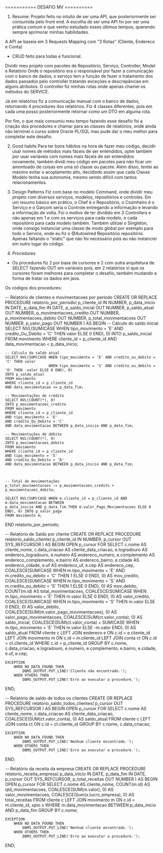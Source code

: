 =========== DESAFIO MV ==========

1) Resume: 
Projeto feito no intuito de ser uma API, que posteriormente ser consumida pelo front end.
A escolha de ser uma API foi por ser uma prática comum e que venho estudado esses últimos tempos,
querendo sempre aprimorar minhas habilidades.

A API se baseia em 3 Requests Mapping com "3 Rotas" (Cliente, Endereco e Conta)
- CRUD feito para todas e funcional.

Dividir meu projeto com pacotes de Repositório, Serviço, Controller, Model e Relatório
Onde o repositório era o responsável por fazer a comunicação com o banco de dados, o serviço tem a função de
fazer o tratamento dos dados passados pelo controller tratando exceções e descrepâncias em alguns atributos.
O controller fiz minhas rotas onde apenas chamei os métodos do SERVICE.

Já em relatórios fiz a comunicação manual com o banco de dados, retornando 4 procedures dos relatórios.
Fiz 4 classes diferentes, pois em cada uma posso posteriormente retornar como um DTO em alguma rota.

Por fim, o que mais consumiu meu tempo fazendo esse desafio foi a criação dos procedures e chamar
para as classes de relatórios, onde ainda não terminei o curso sobre Oracle PL/SQL mas pude dar o meu melhor para
completar este desafio.

2) Good habits
Para ter bons hábitos na hora de fazer meu código, decidir usar nomes de métodos mais fáceis de ser entendidos,
optei também por usar variáveis com nomes mais fáceis de ser entendidos novamente, também dividi meu código
em pacotes para não ficar um amontoado de coisas em uma só classe ou pacote. Além disso, tentei ao máximo evitar o
acoplamento alto, decidindo assim que cada Classe Modelo tenha sua autonomia, mesmo sendo difícil com tantos relacionamentos.

3) Design Patterns
Fiz com base no modelo Command, onde dividir meu projeto com diversos serviços, modelos, repositórios e controles.
Em um resumo básico em prático, o Chef é o Repositório, o Cozinheiro é o Serviço e o Garçom seria o Controle entregando
a informação e levando a informação de volta. Foi o motivo de ter dividido em 3 Controllers e não apenas em 1 e com
os serviços para cada modelo, e cada repositório para cada modelo também. Também utilizei o Singleton, onde consigo
instanciar uma classe de modo global por exemplo para todo o Service, onde eu fiz o @Autowired Repositório repositório.
Apenas faltando o "static" que não foi necessário pois eu não instanciei em outro lugar do código.

4) Procedures

- Os procedures fiz 2 por base de cursores e 2 com outra arquitetura de SELECT fazendo OUT em variáveis
pois, em 2 relatórios ví que os cursores foram melhores para completar o desafio, também mudando
a forma de tratar os dados em java.

Os códigos dos procedures:

-- Relatório de clientes e movimentacoes por período
CREATE OR REPLACE PROCEDURE relatorio_por_periodo(
    p_cliente_id IN NUMBER,
    p_data_inicio IN DATE,
    p_data_fim IN DATE,
    p_saldo_inicial OUT NUMBER,
    p_saldo_atual OUT NUMBER,
    p_movimentacoes_credito OUT NUMBER,
    p_movimentacoes_debito OUT NUMBER,
    p_total_movimentacoes OUT NUMBER,
    p_valor_pago OUT NUMBER
)
AS
BEGIN
    -- Cálculo do saldo inicial
    SELECT NVL(SUM(CASE WHEN tipo_movimento = 'E' AND credito_Ou_Debito = 'C' THEN valor ELSE 0 END), 0)
    INTO p_saldo_inicial
    FROM movimento
    WHERE cliente_id = p_cliente_id
    AND data_movimentacao < p_data_inicio;

    -- Cálculo do saldo atual
    SELECT NVL(SUM(CASE WHEN tipo_movimento = 'E' AND credito_ou_debito = 'C' THEN valor
                        WHEN tipo_movimento = 'S' AND credito_ou_debito = 'D' THEN -valor ELSE 0 END), 0)
    INTO p_saldo_atual
    FROM movimento
    WHERE cliente_id = p_cliente_id
    AND data_movimentacao <= p_data_fim;

    -- Movimentações de crédito
    SELECT NVL(COUNT(*), 0)
    INTO p_movimentacoes_credito
    FROM movimento
    WHERE cliente_id = p_cliente_id
    AND tipo_movimento = 'E'
    AND credito_Ou_Debito = 'C'
    AND data_movimentacao BETWEEN p_data_inicio AND p_data_fim;

    -- Movimentações de débito
    SELECT NVL(COUNT(*), 0)
    INTO p_movimentacoes_debito
    FROM movimento
    WHERE cliente_id = p_cliente_id
    AND tipo_movimento = 'S'
    AND credito_Ou_Debito = 'D'
    AND data_movimentacao BETWEEN p_data_inicio AND p_data_fim;



    -- Total de movimentações
    p_total_movimentacoes := p_movimentacoes_credito + p_movimentacoes_debito;

    SELECT NVL(SUM(CASE WHEN m.cliente_id = p_cliente_id AND m.data_movimentacao BETWEEN
    p_data_inicio AND p_data_fim THEN m.valor_Pago_Movimentacoes ELSE 0 END), 0) INTO p_valor_pago
    FROM movimento m;

END relatorio_por_periodo;

-- Relatório de Saldo por cliente
CREATE OR REPLACE PROCEDURE relatorio_saldo_cliente(
    p_cliente_id IN NUMBER,
    p_cursor OUT SYS_REFCURSOR
) AS
BEGIN
    OPEN p_cursor FOR
    SELECT
        c.nome AS cliente_nome,
        c.data_criacao AS cliente_data_criacao,
        e.logradouro AS endereco_logradouro,
        e.numero AS endereco_numero,
        e.complemento AS endereco_complemento,
        e.bairro AS endereco_bairro,
        e.cidade AS endereco_cidade,
        e.uf AS endereco_uf,
        e.cep AS endereco_cep,
        COALESCE(SUM(CASE WHEN m.tipo_movimento = 'E' AND m.credito_ou_debito = 'C' THEN 1 ELSE 0 END), 0) AS mov_credito,
        COALESCE(SUM(CASE WHEN m.tipo_movimento = 'S' AND m.credito_ou_debito = 'S' THEN 1 ELSE 0 END), 0) AS mov_debito,
        COUNT(m.id) AS total_movimentacoes,
        COALESCE(SUM(CASE WHEN m.tipo_movimento = 'E' THEN m.valor ELSE 0 END), 0) AS valor_credito,
        COALESCE(SUM(CASE WHEN m.tipo_movimento = 'S' THEN m.valor ELSE 0 END), 0) AS valor_debito,
        COALESCE(SUM(m.valor_pago_movimentacoes), 0) AS valor_pago_movimentacoes,
        COALESCE(SUM(ct.valor_conta), 0) AS saldo_inicial,
        COALESCE(SUM(ct.valor_conta) + SUM(CASE WHEN m.tipo_movimento = 'E' THEN m.valor ELSE -m.valor END), 0) AS saldo_atual
    FROM cliente c
    LEFT JOIN endereco e ON c.id = e.cliente_id
    LEFT JOIN movimento m ON c.id = m.cliente_id
    LEFT JOIN conta ct ON c.id = ct.cliente_id
    WHERE c.id = p_cliente_id
    GROUP BY
        c.nome,
        c.data_criacao,
        e.logradouro,
        e.numero,
        e.complemento,
        e.bairro,
        e.cidade,
        e.uf,
        e.cep;

    EXCEPTION
        WHEN NO_DATA_FOUND THEN
            DBMS_OUTPUT.PUT_LINE('Cliente não encontrado.');
        WHEN OTHERS THEN
            DBMS_OUTPUT.PUT_LINE('Erro ao executar a procedure.');
END;

-- Relatório de saldo de todos os clientes
CREATE OR REPLACE PROCEDURE relatorio_saldo_todos_clientes(
    p_cursor OUT SYS_REFCURSOR
) AS
BEGIN
    OPEN p_cursor FOR
    SELECT
        c.nome AS cliente_nome,
        c.data_criacao AS cliente_data_criacao,
        COALESCE(SUM(ct.valor_conta), 0) AS saldo_atual
    FROM cliente c
    LEFT JOIN conta ct ON c.id = ct.cliente_id
    GROUP BY
        c.nome,
        c.data_criacao;

    EXCEPTION
        WHEN NO_DATA_FOUND THEN
            DBMS_OUTPUT.PUT_LINE('Nenhum cliente encontrado.');
        WHEN OTHERS THEN
            DBMS_OUTPUT.PUT_LINE('Erro ao executar a procedure.');
END;

-- Relatório da receita da empresa
CREATE OR REPLACE PROCEDURE relatorio_receita_empresa(
    p_data_inicio IN DATE,
    p_data_fim IN DATE,
    p_cursor OUT SYS_REFCURSOR,
    p_total_receitas OUT NUMBER
) AS
BEGIN
    OPEN p_cursor FOR
    SELECT
        c.nome AS cliente_nome,
        COUNT(m.id) AS qtd_movimentacoes,
        COALESCE(SUM(m.valor), 0) AS valor_movimentacoes,
        COALESCE(Sum(x.lucro_empresa), 0) AS total_receitas
    FROM cliente c
    LEFT JOIN movimento m ON c.id = m.cliente_id,
    xpto x
    WHERE m.data_movimentacao BETWEEN p_data_inicio AND p_data_fim
    GROUP BY
        c.nome;

    EXCEPTION
        WHEN NO_DATA_FOUND THEN
            DBMS_OUTPUT.PUT_LINE('Nenhum cliente encontrado.');
        WHEN OTHERS THEN
            DBMS_OUTPUT.PUT_LINE('Erro ao executar a procedure.');
END;